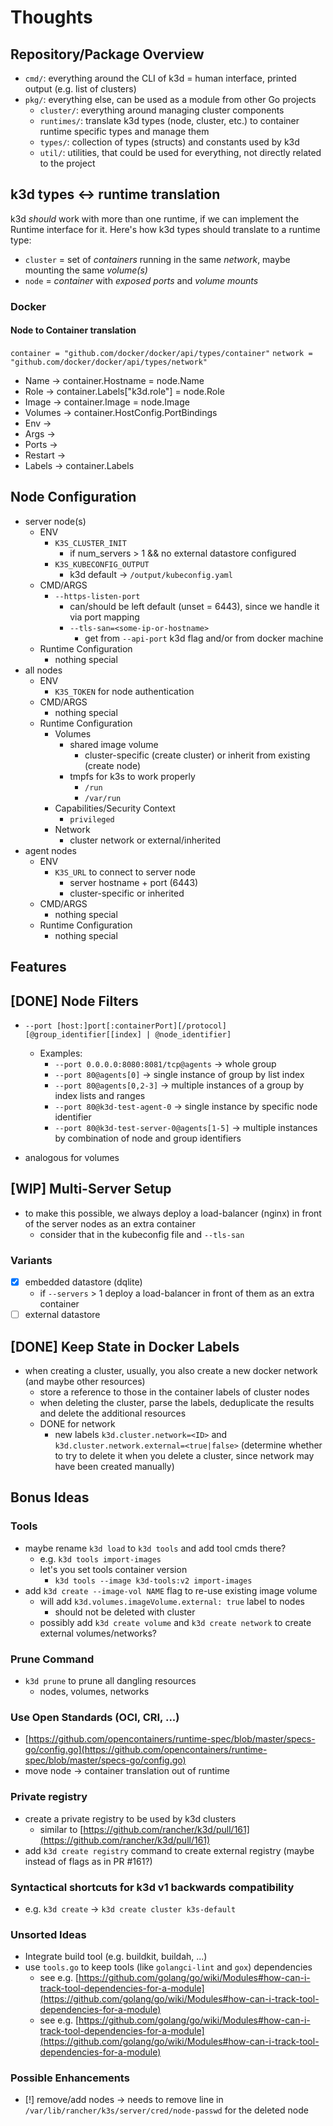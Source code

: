 # Thoughts

## Repository/Package Overview

- `cmd/`: everything around the CLI of k3d = human interface, printed output (e.g. list of clusters)
- `pkg/`: everything else, can be used as a module from other Go projects
  - `cluster/`: everything around managing cluster components
  - `runtimes/`: translate k3d types (node, cluster, etc.) to container runtime specific types and manage them
  - `types/`: collection of types (structs) and constants used by k3d
  - `util/`: utilities, that could be used for everything, not directly related to the project

## k3d types <-> runtime translation

k3d _should_ work with more than one runtime, if we can implement the Runtime interface for it.
Here's how k3d types should translate to a runtime type:

- `cluster` = set of _containers_ running in the same _network_, maybe mounting the same _volume(s)_
- `node` = _container_ with _exposed ports_ and _volume mounts_

### Docker

#### Node to Container translation

`container = "github.com/docker/docker/api/types/container"`
`network = "github.com/docker/docker/api/types/network"`

- Name    -> container.Hostname = node.Name
- Role    -> container.Labels["k3d.role"] = node.Role
- Image   -> container.Image = node.Image
- Volumes -> container.HostConfig.PortBindings
- Env     -> 
- Args    -> 
- Ports   -> 
- Restart -> 
- Labels  -> container.Labels

## Node Configuration

- server node(s)
  - ENV
    - `K3S_CLUSTER_INIT`
      - if num_servers > 1 && no external datastore configured
    - `K3S_KUBECONFIG_OUTPUT`
      - k3d default -> `/output/kubeconfig.yaml`
  - CMD/ARGS
    - `--https-listen-port`
      - can/should be left default (unset = 6443), since we handle it via port mapping
      - `--tls-san=<some-ip-or-hostname>`
        - get from `--api-port` k3d flag and/or from docker machine
  - Runtime Configuration
    - nothing special
- all nodes
  - ENV
    - `K3S_TOKEN` for node authentication
  - CMD/ARGS
    - nothing special
  - Runtime Configuration
    - Volumes
      - shared image volume
        - cluster-specific (create cluster) or inherit from existing (create node)
      - tmpfs for k3s to work properly
        - `/run`
        - `/var/run`
    - Capabilities/Security Context
      - `privileged`
    - Network
      - cluster network or external/inherited
- agent nodes
  - ENV
    - `K3S_URL` to connect to server node
      - server hostname + port (6443)
      - cluster-specific or inherited
  - CMD/ARGS
    - nothing special
  - Runtime Configuration
    - nothing special

## Features

## [DONE] Node Filters

- `--port [host:]port[:containerPort][/protocol][@group_identifier[[index] | @node_identifier]`
  - Examples:
    - `--port 0.0.0.0:8080:8081/tcp@agents` -> whole group
    - `--port 80@agents[0]` -> single instance of group by list index
    - `--port 80@agents[0,2-3]` -> multiple instances of a group by index lists and ranges
    - `--port 80@k3d-test-agent-0` -> single instance by specific node identifier
    - `--port 80@k3d-test-server-0@agents[1-5]` -> multiple instances by combination of node and group identifiers

- analogous for volumes

## [WIP] Multi-Server Setup

- to make this possible, we always deploy a load-balancer (nginx) in front of the server nodes as an extra container
  - consider that in the kubeconfig file and `--tls-san`

### Variants

- [x] embedded datastore (dqlite)
  - if `--servers` > 1 deploy a load-balancer in front of them as an extra container
- [ ] external datastore

## [DONE] Keep State in Docker Labels

- when creating a cluster, usually, you also create a new docker network (and maybe other resources)
  - store a reference to those in the container labels of cluster nodes
  - when deleting the cluster, parse the labels, deduplicate the results and delete the additional resources
  - DONE for network
    - new labels `k3d.cluster.network=<ID>` and `k3d.cluster.network.external=<true|false>` (determine whether to try to delete it when you delete a cluster, since network may have been created manually)

## Bonus Ideas

### Tools

- maybe rename `k3d load` to `k3d tools` and add tool cmds there?
  - e.g. `k3d tools import-images`
  - let's you set tools container version
    - `k3d tools --image k3d-tools:v2 import-images`
- add `k3d create --image-vol NAME` flag to re-use existing image volume
  - will add `k3d.volumes.imageVolume.external: true` label to nodes
    - should not be deleted with cluster
  - possibly add `k3d create volume` and `k3d create network` to create external volumes/networks?

### Prune Command

- `k3d prune` to prune all dangling resources
  - nodes, volumes, networks

### Use Open Standards (OCI, CRI, ...)

- [https://github.com/opencontainers/runtime-spec/blob/master/specs-go/config.go](https://github.com/opencontainers/runtime-spec/blob/master/specs-go/config.go)
- move node -> container translation out of runtime

### Private registry

- create a private registry to be used by k3d clusters
  - similar to [https://github.com/rancher/k3d/pull/161](https://github.com/rancher/k3d/pull/161)
- add `k3d create registry` command to create external registry (maybe instead of flags as in PR #161?)

### Syntactical shortcuts for k3d v1 backwards compatibility

- e.g. `k3d create` -> `k3d create cluster k3s-default`

### Unsorted Ideas

- Integrate build tool (e.g. buildkit, buildah, ...)
- use `tools.go` to keep tools (like `golangci-lint` and `gox`) dependencies
  - see e.g. [https://github.com/golang/go/wiki/Modules#how-can-i-track-tool-dependencies-for-a-module](https://github.com/golang/go/wiki/Modules#how-can-i-track-tool-dependencies-for-a-module)
  - see e.g. [https://github.com/golang/go/wiki/Modules#how-can-i-track-tool-dependencies-for-a-module](https://github.com/golang/go/wiki/Modules#how-can-i-track-tool-dependencies-for-a-module)

### Possible Enhancements

- [!] remove/add nodes -> needs to remove line in `/var/lib/rancher/k3s/server/cred/node-passwd` for the deleted node
